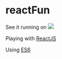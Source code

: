 # reactFun

See it running on <a href="http://reactfun.herokuapp.com/"><img src="http://tushman.com/assets/heroku-logo-small-5505953ff16333abd226e52aa61f8443.png"></a>

Playing with [ReactJS](https://facebook.github.io/react/)

Using [ES6](http://es6-features.org/)
